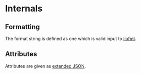 # Internals

## Formatting

The format string is defined as one which is valid input to
[libfmt](https://github.com/fmtlib/fmt).

## Attributes

Attributes are given as [extended
JSON](https://github.com/mongodb/specifications/blob/master/source/extended-json.rst#conversion-table).
